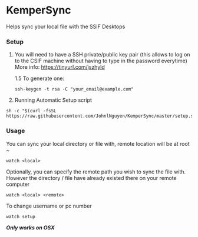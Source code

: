 # KemperSync
Helps sync your local file with the SSIF Desktops

### Setup 
1. You will need to have a SSH private/public key pair 
(this allows to log on to the CSIF machine without having to type in the password everytime)
More info: https://tinyurl.com/jszhyld

    1.5 To generate one:

    ```
    ssh-keygen -t rsa -C "your_email@example.com"
    ```

2. Running Automatic Setup script
```
sh -c "$(curl -fsSL https://raw.githubusercontent.com/JohnlNguyen/KemperSync/master/setup.sh)"
```

### Usage 

You can sync your local directory or file with, remote location will be at root ~

```
watch <local> 
```

Optionally, you can specify the remote path you wish to sync the file with. However the directory / file have already existed there on your remote computer

```
watch <local> <remote> 
```

To change username or pc number 

```
watch setup
```

***Only works on OSX***
